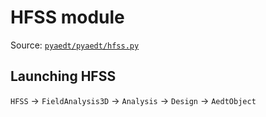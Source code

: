# HFSS module

Source: [`pyaedt/pyaedt/hfss.py`](https://github.com/pyansys/pyaedt/blob/main/pyaedt/hfss.py)

## Launching HFSS

`HFSS` → `FieldAnalysis3D` → `Analysis` → `Design` → `AedtObject`
